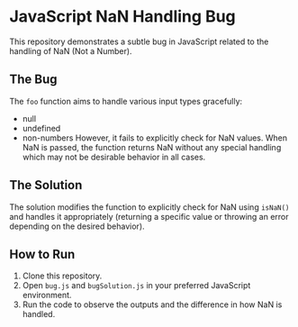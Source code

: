 # JavaScript NaN Handling Bug

This repository demonstrates a subtle bug in JavaScript related to the handling of NaN (Not a Number).

## The Bug

The `foo` function aims to handle various input types gracefully: 
- null
- undefined
- non-numbers
However, it fails to explicitly check for NaN values.  When NaN is passed, the function returns NaN without any special handling which may not be desirable behavior in all cases. 

## The Solution

The solution modifies the function to explicitly check for NaN using `isNaN()` and handles it appropriately (returning a specific value or throwing an error depending on the desired behavior). 

## How to Run

1. Clone this repository.
2. Open `bug.js` and `bugSolution.js` in your preferred JavaScript environment.
3. Run the code to observe the outputs and the difference in how NaN is handled.